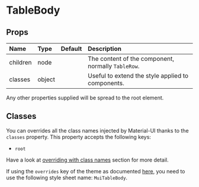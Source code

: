 # TableBody



## Props
| Name | Type | Default | Description |
|:-----|:-----|:--------|:------------|
| children | node |  | The content of the component, normally `TableRow`. |
| classes | object |  | Useful to extend the style applied to components. |

Any other properties supplied will be spread to the root element.

## Classes

You can overrides all the class names injected by Material-UI thanks to the `classes` property.
This property accepts the following keys:
- `root`

Have a look at [overriding with class names](/customization/overrides#overriding-with-class-names)
section for more detail.

If using the `overrides` key of the theme as documented
[here](/customization/themes#customizing-all-instances-of-a-component-type),
you need to use the following style sheet name: `MuiTableBody`.
